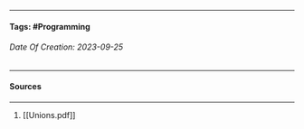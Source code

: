 __________________________________________________________________________
#### **Tags:** #Programming
###### *Date Of Creation: 2023-09-25*
__________________________________________________________________________


#### Sources
__________________________________________________________________________
1. [[Unions.pdf]]